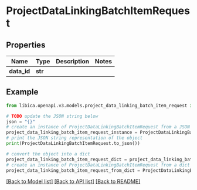 # ProjectDataLinkingBatchItemRequest


## Properties

Name | Type | Description | Notes
------------ | ------------- | ------------- | -------------
**data_id** | **str** |  | 

## Example

```python
from libica.openapi.v3.models.project_data_linking_batch_item_request import ProjectDataLinkingBatchItemRequest

# TODO update the JSON string below
json = "{}"
# create an instance of ProjectDataLinkingBatchItemRequest from a JSON string
project_data_linking_batch_item_request_instance = ProjectDataLinkingBatchItemRequest.from_json(json)
# print the JSON string representation of the object
print(ProjectDataLinkingBatchItemRequest.to_json())

# convert the object into a dict
project_data_linking_batch_item_request_dict = project_data_linking_batch_item_request_instance.to_dict()
# create an instance of ProjectDataLinkingBatchItemRequest from a dict
project_data_linking_batch_item_request_from_dict = ProjectDataLinkingBatchItemRequest.from_dict(project_data_linking_batch_item_request_dict)
```
[[Back to Model list]](../README.md#documentation-for-models) [[Back to API list]](../README.md#documentation-for-api-endpoints) [[Back to README]](../README.md)


